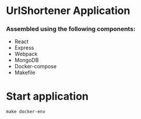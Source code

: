 # UrlShortener Application

### Assembled using the following components:

- React
- Express
- Webpack
- MongoDB
- Docker-compose
- Makefile

# Start application
```
make docker-env
```
